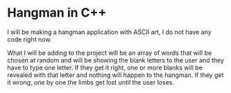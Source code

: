 <h1>Hangman in C++</h1>
<p>I will be making a hangman application with ASCII art, I do not have any code right now.</p>
<p>What I will be adding to the project will be an array of words that will be chosen at random and will be showing the blank letters to the user and they have to type one letter.
  If they get it right, one or more blanks will be revealed with that letter and nothing will happen to the hangman. If they get it wrong, one by one the limbs get lost until
the user loses.</p>
